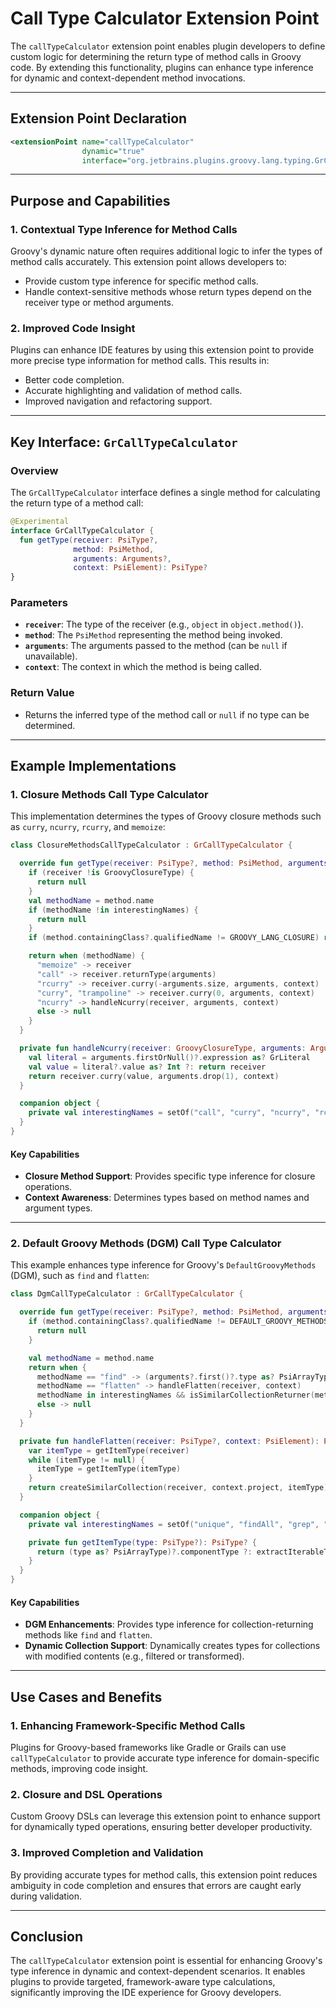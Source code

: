 # Call Type Calculator Extension Point

The `callTypeCalculator` extension point enables plugin developers to define custom logic for determining the return type of method calls in Groovy code. By extending this functionality, plugins can enhance type inference for dynamic and context-dependent method invocations.

---

## Extension Point Declaration

```xml
<extensionPoint name="callTypeCalculator"
                dynamic="true"
                interface="org.jetbrains.plugins.groovy.lang.typing.GrCallTypeCalculator"/>
```

---

## Purpose and Capabilities

### **1. Contextual Type Inference for Method Calls**
Groovy's dynamic nature often requires additional logic to infer the types of method calls accurately. This extension point allows developers to:

- Provide custom type inference for specific method calls.
- Handle context-sensitive methods whose return types depend on the receiver type or method arguments.

### **2. Improved Code Insight**
Plugins can enhance IDE features by using this extension point to provide more precise type information for method calls. This results in:

- Better code completion.
- Accurate highlighting and validation of method calls.
- Improved navigation and refactoring support.

---

## Key Interface: `GrCallTypeCalculator`

### Overview
The `GrCallTypeCalculator` interface defines a single method for calculating the return type of a method call:

```kotlin
@Experimental
interface GrCallTypeCalculator {
  fun getType(receiver: PsiType?,
              method: PsiMethod,
              arguments: Arguments?,
              context: PsiElement): PsiType?
}
```

### Parameters
- **`receiver`**: The type of the receiver (e.g., `object` in `object.method()`).
- **`method`**: The `PsiMethod` representing the method being invoked.
- **`arguments`**: The arguments passed to the method (can be `null` if unavailable).
- **`context`**: The context in which the method is being called.

### Return Value
- Returns the inferred type of the method call or `null` if no type can be determined.

---

## Example Implementations

### **1. Closure Methods Call Type Calculator**
This implementation determines the types of Groovy closure methods such as `curry`, `ncurry`, `rcurry`, and `memoize`:

```kotlin
class ClosureMethodsCallTypeCalculator : GrCallTypeCalculator {

  override fun getType(receiver: PsiType?, method: PsiMethod, arguments: Arguments?, context: PsiElement): PsiType? {
    if (receiver !is GroovyClosureType) {
      return null
    }
    val methodName = method.name
    if (methodName !in interestingNames) {
      return null
    }
    if (method.containingClass?.qualifiedName != GROOVY_LANG_CLOSURE) return null

    return when (methodName) {
      "memoize" -> receiver
      "call" -> receiver.returnType(arguments)
      "rcurry" -> receiver.curry(-arguments.size, arguments, context)
      "curry", "trampoline" -> receiver.curry(0, arguments, context)
      "ncurry" -> handleNcurry(receiver, arguments, context)
      else -> null
    }
  }

  private fun handleNcurry(receiver: GroovyClosureType, arguments: Arguments, context: PsiElement): PsiType? {
    val literal = arguments.firstOrNull()?.expression as? GrLiteral
    val value = literal?.value as? Int ?: return receiver
    return receiver.curry(value, arguments.drop(1), context)
  }

  companion object {
    private val interestingNames = setOf("call", "curry", "ncurry", "rcurry", "memoize", "trampoline")
  }
}
```

#### Key Capabilities
- **Closure Method Support**: Provides specific type inference for closure operations.
- **Context Awareness**: Determines types based on method names and argument types.

---

### **2. Default Groovy Methods (DGM) Call Type Calculator**
This example enhances type inference for Groovy's `DefaultGroovyMethods` (DGM), such as `find` and `flatten`:

```kotlin
class DgmCallTypeCalculator : GrCallTypeCalculator {

  override fun getType(receiver: PsiType?, method: PsiMethod, arguments: Arguments?, context: PsiElement): PsiType? {
    if (method.containingClass?.qualifiedName != DEFAULT_GROOVY_METHODS) {
      return null
    }

    val methodName = method.name
    return when {
      methodName == "find" -> (arguments?.first()?.type as? PsiArrayType)?.componentType
      methodName == "flatten" -> handleFlatten(receiver, context)
      methodName in interestingNames && isSimilarCollectionReturner(method) -> createSimilarCollection(receiver, context.project, getItemType(receiver))
      else -> null
    }
  }

  private fun handleFlatten(receiver: PsiType?, context: PsiElement): PsiType? {
    var itemType = getItemType(receiver)
    while (itemType != null) {
      itemType = getItemType(itemType)
    }
    return createSimilarCollection(receiver, context.project, itemType)
  }

  companion object {
    private val interestingNames = setOf("unique", "findAll", "grep", "collectMany", "split", "plus", "intersect", "leftShift")

    private fun getItemType(type: PsiType?): PsiType? {
      return (type as? PsiArrayType)?.componentType ?: extractIterableTypeParameter(type, true)
    }
  }
}
```

#### Key Capabilities
- **DGM Enhancements**: Provides type inference for collection-returning methods like `find` and `flatten`.
- **Dynamic Collection Support**: Dynamically creates types for collections with modified contents (e.g., filtered or transformed).

---

## Use Cases and Benefits

### **1. Enhancing Framework-Specific Method Calls**
Plugins for Groovy-based frameworks like Gradle or Grails can use `callTypeCalculator` to provide accurate type inference for domain-specific methods, improving code insight.

### **2. Closure and DSL Operations**
Custom Groovy DSLs can leverage this extension point to enhance support for dynamically typed operations, ensuring better developer productivity.

### **3. Improved Completion and Validation**
By providing accurate types for method calls, this extension point reduces ambiguity in code completion and ensures that errors are caught early during validation.

---

## Conclusion
The `callTypeCalculator` extension point is essential for enhancing Groovy's type inference in dynamic and context-dependent scenarios. It enables plugins to provide targeted, framework-aware type calculations, significantly improving the IDE experience for Groovy developers.

